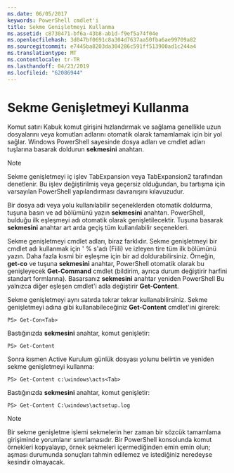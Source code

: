 ```yaml
---
ms.date: 06/05/2017
keywords: PowerShell cmdlet'i
title: Sekme Genişletmeyi Kullanma
ms.assetid: c8730471-bf6a-43b8-ab1d-f9ef5a74f04e
ms.openlocfilehash: 3d047bf0691c8a304d7637aa50fba6ae99709a82
ms.sourcegitcommit: e7445ba8203da304286c591ff513900ad1c244a4
ms.translationtype: MT
ms.contentlocale: tr-TR
ms.lasthandoff: 04/23/2019
ms.locfileid: "62086944"
---
```

# <a name="using-tab-expansion"></a>Sekme Genişletmeyi Kullanma

Komut satırı Kabuk komut girişini hızlandırmak ve sağlama genellikle uzun dosyalarını veya komutları adlarını otomatik olarak tamamlamak için bir yol sağlar. Windows PowerShell sayesinde dosya adları ve cmdlet adları tuşlarına basarak doldurun **sekmesini** anahtarı.

> [!NOTE]
> Sekme genişletmeyi iç işlev TabExpansion veya TabExpansion2 tarafından denetlenir. Bu işlev değiştirilmiş veya geçersiz olduğundan, bu tartışma için varsayılan PowerShell yapılandırması davranışını kılavuzudur.

Bir dosya adı veya yolu kullanılabilir seçeneklerden otomatik doldurma, tuşuna basın ve ad bölümünü yazın **sekmesini** anahtarı. PowerShell, bulduğu ilk eşleşmeyi adı otomatik olarak genişletilecektir. Tuşuna basarak **sekmesini** anahtar art arda geçiş tüm kullanılabilir seçenekleri.

Sekme genişletmeyi cmdlet adları, biraz farklıdır. Sekme genişletmeyi bir cmdlet adı kullanmak için ' % s'adı (Fiili) ve izleyen tire tüm ilk bölümünü yazın. Daha fazla kısmi bir eşleşme için bir ad doldurabilirsiniz. Örneğin, **get-co** ve tuşuna **sekmesini** anahtar, PowerShell otomatik olarak bu genişleyecek **Get-Command** cmdlet (bildirim, ayrıca durum değiştirir harfini standart formlarına). Basarsanız **sekmesini** anahtar yeniden PowerShell Bu yalnızca diğer eşleşen cmdlet'i adla değiştirir **Get-Content**.

Sekme genişletmeyi aynı satırda tekrar tekrar kullanabilirsiniz. Sekme genişletmeyi adına gibi kullanabileceğiniz **Get-Content** cmdlet'ini girerek:

```
PS> Get-Con<Tab>
```

Bastığınızda **sekmesini** anahtar, komut genişletir:

```
PS> Get-Content
```

Sonra kısmen Active Kurulum günlük dosyası yolunu belirtin ve yeniden sekme genişletmeyi kullanma:

```
PS> Get-Content c:\windows\acts<Tab>
```

Bastığınızda **sekmesini** anahtar, komut genişletir:

```
PS> Get-Content C:\windows\actsetup.log
```

> [!NOTE]
> Bir sekme genişletme işlemi sekmelerin her zaman bir sözcük tamamlama girişiminde yorumlanır sınırlamasıdır. Bir PowerShell konsolunda komut örnekleri kopyalayıp, örnek sekmeleri içermediğinden emin emin olun; aşması durumunda sonuçları tahmin edilemez ve istediğiniz neredeyse kesindir olmayacak.